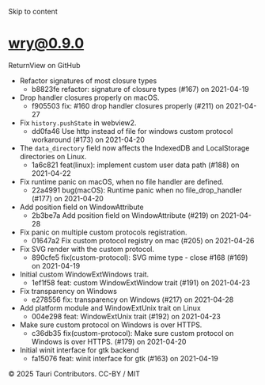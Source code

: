 Skip to content
# wry@0.9.0
ReturnView on GitHub
  * Refactor signatures of most closure types 
    * b8823fe refactor: signature of closure types (#167) on 2021-04-19
  * Drop handler closures properly on macOS. 
    * f905503 fix: #160 drop handler closures properly (#211) on 2021-04-27
  * Fix `history.pushState` in webview2. 
    * dd0fa46 Use http instead of file for windows custom protocol workaround (#173) on 2021-04-20
  * The `data_directory` field now affects the IndexedDB and LocalStorage directories on Linux. 
    * 1a6c821 feat(linux): implement custom user data path (#188) on 2021-04-22
  * Fix runtime panic on macOS, when no file handler are defined. 
    * 22a4991 bug(macOS): Runtime panic when no file_drop_handler (#177) on 2021-04-20
  * Add position field on WindowAttribute 
    * 2b3be7a Add position field on WindowAttribute (#219) on 2021-04-28
  * Fix panic on multiple custom protocols registration. 
    * 01647a2 Fix custom protocol registry on mac (#205) on 2021-04-26
  * Fix SVG render with the custom protocol. 
    * 890cfe5 fix(custom-protocol): SVG mime type - close #168 (#169) on 2021-04-19
  * Initial custom WindowExtWindows trait. 
    * 1ef1f58 feat: custom WindowExtWindow trait (#191) on 2021-04-23
  * Fix transparency on Windows 
    * e278556 fix: transparency on Windows (#217) on 2021-04-28
  * Add platform module and WindowExtUnix trait on Linux 
    * 004e298 feat: WindowExtUnix trait (#192) on 2021-04-23
  * Make sure custom protocol on Windows is over HTTPS. 
    * c36db35 fix(custom-protocol): Make sure custom protocol on Windows is over HTTPS. (#179) on 2021-04-20
  * Initial winit interface for gtk backend 
    * fa15076 feat: winit interface for gtk (#163) on 2021-04-19


© 2025 Tauri Contributors. CC-BY / MIT
